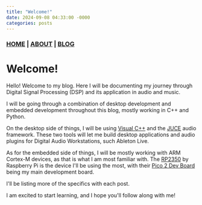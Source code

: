 ```yaml
---
title: "Welcome!"
date: 2024-09-08 04:33:00 -0000
categories: posts
---
```


### [HOME](/home) | [ABOUT](/about) | [BLOG](/blog)

# Welcome!

Hello! Welcome to my blog. Here I will be documenting my journey through Digital Signal Processing (DSP) and its application in audio and music.


I will be going through a combination of desktop development and embedded development throughout this blog, mostly working in C++ and Python.


On the desktop side of things, I will be using [Visual C++](https://visualstudio.microsoft.com/vs/features/cplusplus/) and the [JUCE](https://juce.com/) audio framework. 
These two tools will let me build desktop applications and audio plugins for Digital Audio Workstations, such Ableton Live.


As for the embedded side of things, I will be mostly working with ARM Cortex-M devices, as that is what I am most familiar with. The [RP2350](https://www.raspberrypi.com/products/rp2350/) 
by Raspberry Pi is the device I'll be using the most, with their [Pico 2 Dev Board](https://www.raspberrypi.com/products/raspberry-pi-pico-2/) being my main development board.


I'll be listing more of the specifics with each post.


I am excited to start learning, and I hope you'll follow along with me!
